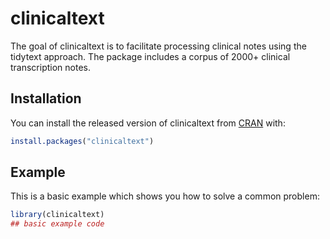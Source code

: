 
# clinicaltext

<!-- badges: start -->
<!-- badges: end -->

The goal of clinicaltext is to facilitate processing clinical notes using the tidytext approach.  The package includes a corpus of 2000+ clinical transcription notes.

## Installation

You can install the released version of clinicaltext from [CRAN](https://CRAN.R-project.org) with:

``` r
install.packages("clinicaltext")
```

## Example

This is a basic example which shows you how to solve a common problem:

``` r
library(clinicaltext)
## basic example code
```

